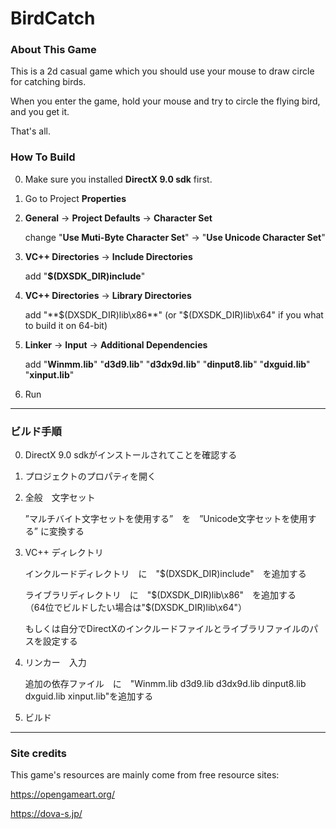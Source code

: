 # BirdCatch

### About This Game

This is a 2d casual game which you should use your mouse to draw circle for catching birds.

When you enter the game, hold your mouse and try to circle the flying bird, and you get it.

That's all.


### How To Build

0. Make sure you installed **DirectX 9.0 sdk** first.

1. Go to Project **Properties**

2. **General** -> **Project Defaults** -> **Character Set** 

   change "**Use Muti-Byte Character Set**" -> "**Use Unicode Character Set**"

3. **VC++ Directories** -> **Include Directories**

   add "**$(DXSDK_DIR)include**"

4. **VC++ Directories** -> **Library Directories**

   add "**$(DXSDK_DIR)lib\x86**"   (or "$(DXSDK_DIR)lib\x64" if you what to build it on 64-bit)

5. **Linker** -> **Input** -> **Additional Dependencies**

   add "**Winmm.lib**"
           "**d3d9.lib**"
           "**d3dx9d.lib**"
           "**dinput8.lib**"
           "**dxguid.lib**"
           "**xinput.lib**"
   
6. Run
   
-----

### ビルド手順

0. DirectX 9.0 sdkがインストールされてことを確認する

1. プロジェクトのプロパティを開く

2. 全般　文字セット　

   ”マルチバイト文字セットを使用する”　を　”Unicode文字セットを使用する” に変換する

3. VC++ ディレクトリ　　

   インクルードディレクトリ　に　"$(DXSDK_DIR)include"　を追加する
   
   ライブラリディレクトリ　に　"$(DXSDK_DIR)lib\x86"　を追加する　
   （64位でビルドしたい場合は"$(DXSDK_DIR)lib\x64"）

   もしくは自分でDirectXのインクルードファイルとライブラリファイルのパスを設定する

4. リンカー　入力　

   追加の依存ファイル　に　"Winmm.lib d3d9.lib d3dx9d.lib dinput8.lib dxguid.lib xinput.lib"を追加する

5. ビルド

-----

### Site credits

This game's resources are mainly come from free resource sites: 

https://opengameart.org/

https://dova-s.jp/
